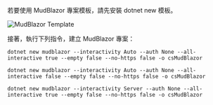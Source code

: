 若要使用 MudBlazor 專案模板，請先安裝 dotnet new 模板。

![MudBlazor Template](https://github.com/MudBlazor/Templates)

接著，執行下列指令，建立 MudBlazor 專案：

```shell
dotnet new mudblazor --interactivity Auto --auth None --all-interactive true --empty false --no-https false -o csMudBlazor
```

```shell
dotnet new mudblazor --interactivity Auto --auth None --all-interactive false --empty false --no-https false -o csMudBlazor
```

```shell
dotnet new mudblazor --interactivity Server --auth None --all-interactive true --empty false --no-https false -o csMudBlazor
```


